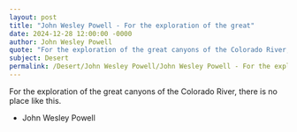 ```yaml
---
layout: post
title: "John Wesley Powell - For the exploration of the great"
date: 2024-12-28 12:00:00 -0000
author: John Wesley Powell
quote: "For the exploration of the great canyons of the Colorado River, there is no place like this."
subject: Desert
permalink: /Desert/John Wesley Powell/John Wesley Powell - For the exploration of the great
---
```


For the exploration of the great canyons of the Colorado River, there is no place like this.

- John Wesley Powell
